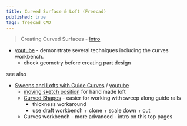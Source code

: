 ```yaml
---
title: Curved Surface & Loft (Freecad)
published: true
tags: freecad CAD
---
```

> Creating Curved Surfaces - [Intro](https://www.digikey.com/en/maker/tutorials/2025/intro-to-freecad-part-8-creating-curved-surfaces)

<link rel="shortcut icon" href="https://www.freecad.org/images/favicon.ico" type="image/x-icon" />

- [youtube](https://www.youtube.com/watch?v=HDGdeLWGBns) - demonstrate several techniques including the  curves workbench.
	- check geometry before creating part design

see also
- [ Sweeps and Lofts with Guide Curves](https://www.digikey.com/en/maker/tutorials/2025/intro-to-freecad-part-7-sweeps-and-lofts-with-guide-curves) / [youtube](https://www.youtube.com/embed/PBJaLyEjDPI)
	- [moving sketch position](https://youtu.be/PBJaLyEjDPI?si=8okxvyQUvjxR23hw&t=383) for hand made loft
    - [Curved Shapes](https://youtu.be/PBJaLyEjDPI?si=aYu4SCBHmDoifei1&t=1987) - easier for working with sweep along guide rails
    	- thickness workaround
        - use draft workbench + clone + scale down + cut
	- Curves workbench - more advanced - intro on this top pages
